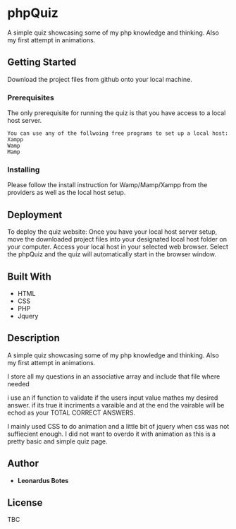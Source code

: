 
# phpQuiz
A simple quiz showcasing some of my php knowledge and thinking.  Also my first attempt in animations.  

## Getting Started
Download the project files from github onto your local machine.

### Prerequisites
The only prerequisite for running the quiz is that you have access to a local host server.
```
You can use any of the follwoing free programs to set up a local host:
Xampp
Wamp
Mamp
```
### Installing
Please follow the install instruction for Wamp/Mamp/Xampp from the providers as well as the local host setup.

## Deployment
To deploy the quiz website:
Once you have your local host server setup, move the downloaded project files into your designated local host folder on your computer. Access your local host in your selected web browser. 
Select the phpQuiz and the quiz will automatically start in the browser window.

## Built With
* HTML
* CSS
* PHP
* Jquery

## Description
A simple quiz showcasing some of my php knowledge and thinking.  Also my first attempt in animations.  

I store all my questions in an associative array and include that file where needed

i use an if function to validate if the users input value mathes my desired answer.  if its true it incriments a varaible and at the end the vairable will be echod as your TOTAL CORRECT ANSWERS. 

I mainly used CSS to do animation and a little bit of jquery when css was not suffiecient enough. I did not want to overdo it with animation as this is a pretty basic and simple quiz page. 

## Author
* **Leonardus Botes** 

## License
TBC